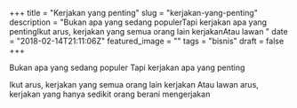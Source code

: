 +++
title = "Kerjakan yang penting"
slug = "kerjakan-yang-penting"
description = "Bukan apa yang sedang populerTapi kerjakan apa yang pentingIkut arus, kerjakan yang semua orang lain kerjakanAtau lawan "
date = "2018-02-14T21:11:06Z"
featured_image = ""
tags = "bisnis"
draft = false
+++ 
 
Bukan apa yang sedang populer
Tapi kerjakan apa yang penting

Ikut arus, kerjakan yang semua orang lain kerjakan
Atau lawan arus, kerjakan yang hanya sedikit orang berani mengerjakan